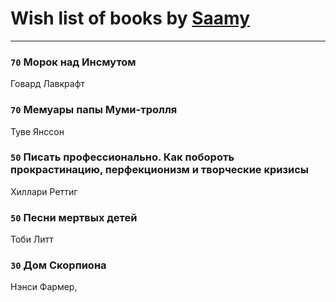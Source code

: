 # Wish list of books by [Saamy](http://vk.com/id115226508)
---

### `70` Морок над Инсмутом
Говард Лавкрафт

### `70` Мемуары папы Муми-тролля
Туве Янссон

### `50` Писать профессионально. Как побороть прокрастинацию, перфекционизм и творческие кризисы
Хиллари Реттиг

### `50` Песни мертвых детей
Тоби Литт

### `30` Дом Скорпиона
Нэнси Фармер,

